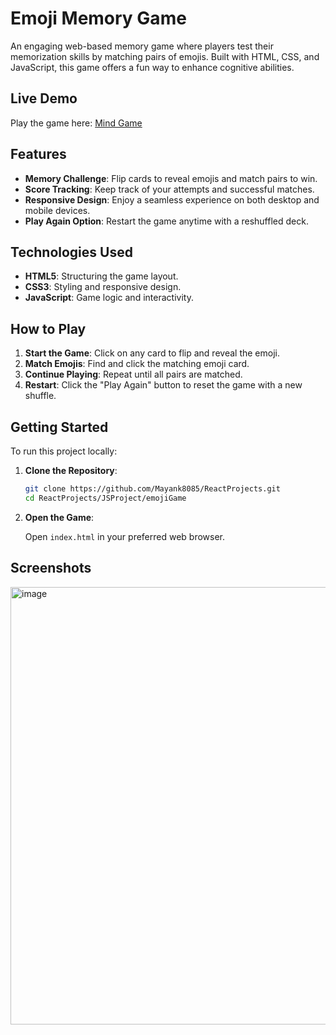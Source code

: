 # Emoji Memory Game

An engaging web-based memory game where players test their memorization skills by matching pairs of emojis. Built with HTML, CSS, and JavaScript, this game offers a fun way to enhance cognitive abilities.

## Live Demo

Play the game here: [Mind Game](https://mayank8085.github.io/ReactProjects/emojiGame/index.html)

## Features

- **Memory Challenge**: Flip cards to reveal emojis and match pairs to win.
- **Score Tracking**: Keep track of your attempts and successful matches.
- **Responsive Design**: Enjoy a seamless experience on both desktop and mobile devices.
- **Play Again Option**: Restart the game anytime with a reshuffled deck.

## Technologies Used

- **HTML5**: Structuring the game layout.
- **CSS3**: Styling and responsive design.
- **JavaScript**: Game logic and interactivity.

## How to Play

1. **Start the Game**: Click on any card to flip and reveal the emoji.
2. **Match Emojis**: Find and click the matching emoji card.
3. **Continue Playing**: Repeat until all pairs are matched.
4. **Restart**: Click the "Play Again" button to reset the game with a new shuffle.

## Getting Started

To run this project locally:

1. **Clone the Repository**:

   ```bash
   git clone https://github.com/Mayank8085/ReactProjects.git
   cd ReactProjects/JSProject/emojiGame
   ```

2. **Open the Game**:

   Open `index.html` in your preferred web browser.

## Screenshots

<img width="700" alt="image" src="https://github.com/user-attachments/assets/a617d72a-1dba-4e06-a9bc-a0ef771286be" />


